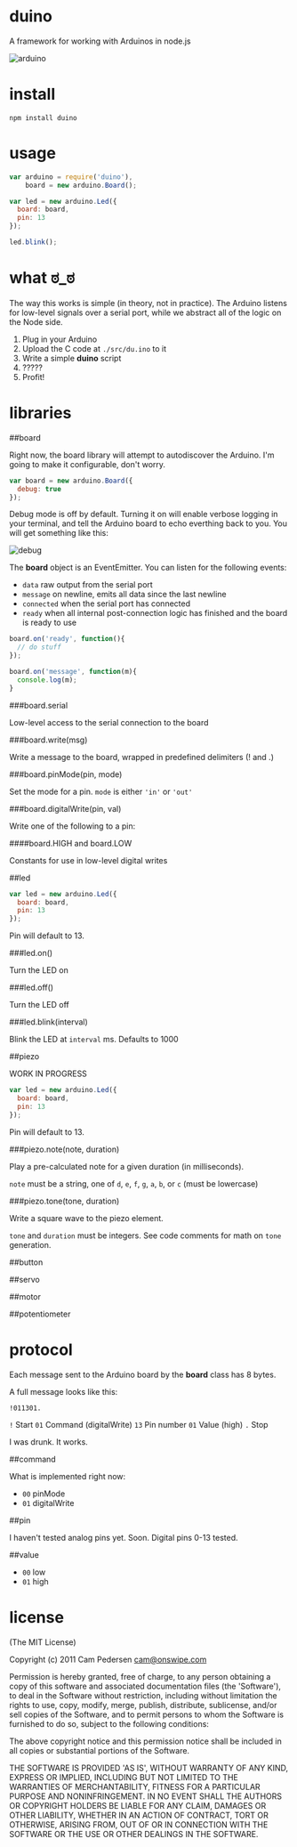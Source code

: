 # duino

A framework for working with Arduinos in node.js

![arduino](http://i.imgur.com/eFq84.jpg)

# install

    npm install duino

# usage

````javascript
var arduino = require('duino'),
    board = new arduino.Board();

var led = new arduino.Led({
  board: board,
  pin: 13
});

led.blink();
````

# what ಠ_ಠ

The way this works is simple (in theory, not in practice). The Arduino listens for low-level signals over a serial port, while we abstract all of the logic on the Node side.

1.  Plug in your Arduino
2.  Upload the C code at `./src/du.ino` to it
3.  Write a simple **duino** script
4.  ?????
5.  Profit!

# libraries

##board

Right now, the board library will attempt to autodiscover the Arduino. I'm going to make it configurable, don't worry.

````javascript
var board = new arduino.Board({
  debug: true
});
````

Debug mode is off by default. Turning it on will enable verbose logging in your terminal, and tell the Arduino board to echo everthing back to you. You will get something like this:

![debug](http://i.imgur.com/W7LUW.png)

The **board** object is an EventEmitter. You can listen for the following events:

* `data` raw output from the serial port
* `message` on newline, emits all data since the last newline
* `connected` when the serial port has connected
* `ready` when all internal post-connection logic has finished and the board is ready to use

````javascript
board.on('ready', function(){
  // do stuff
});

board.on('message', function(m){
  console.log(m);
}
````

###board.serial

Low-level access to the serial connection to the board

###board.write(msg)

Write a message to the board, wrapped in predefined delimiters (! and .)

###board.pinMode(pin, mode)

Set the mode for a pin. `mode` is either `'in'` or `'out'`

###board.digitalWrite(pin, val)

Write one of the following to a pin:

####board.HIGH and board.LOW

Constants for use in low-level digital writes

##led

````javascript
var led = new arduino.Led({
  board: board,
  pin: 13
});
````

Pin will default to 13.

###led.on()

Turn the LED on

###led.off()

Turn the LED off

###led.blink(interval)

Blink the LED at `interval` ms. Defaults to 1000

##piezo

WORK IN PROGRESS

````javascript
var led = new arduino.Led({
  board: board,
  pin: 13
});
````
Pin will default to 13.

###piezo.note(note, duration)

Play a pre-calculated note for a given duration (in milliseconds).

`note` must be a string, one of `d`, `e`, `f`, `g`, `a`, `b`, or `c` (must be lowercase)

###piezo.tone(tone, duration)

Write a square wave to the piezo element.

`tone` and `duration` must be integers. See code comments for math on `tone` generation.

##button

##servo

##motor

##potentiometer

# protocol

Each message sent to the Arduino board by the **board** class has 8 bytes.

A full message looks like this:

    !011301.

`!` Start
`01` Command (digitalWrite)
`13` Pin number
`01` Value (high)
`.` Stop

I was drunk. It works.

##command

What is implemented right now:

*  `00` pinMode
*  `01` digitalWrite

##pin

I haven't tested analog pins yet. Soon. Digital pins 0-13 tested.

##value

*  `00` low
*  `01` high

# license

(The MIT License)

Copyright (c) 2011 Cam Pedersen <cam@onswipe.com>

Permission is hereby granted, free of charge, to any person obtaining a copy of this software and associated documentation files (the 'Software'), to deal in the Software without restriction, including without limitation the rights to use, copy, modify, merge, publish, distribute, sublicense, and/or sell copies of the Software, and to permit persons to whom the Software is furnished to do so, subject to the following conditions:

The above copyright notice and this permission notice shall be included in all copies or substantial portions of the Software.

THE SOFTWARE IS PROVIDED 'AS IS', WITHOUT WARRANTY OF ANY KIND, EXPRESS OR IMPLIED, INCLUDING BUT NOT LIMITED TO THE WARRANTIES OF MERCHANTABILITY, FITNESS FOR A PARTICULAR PURPOSE AND NONINFRINGEMENT. IN NO EVENT SHALL THE AUTHORS OR COPYRIGHT HOLDERS BE LIABLE FOR ANY CLAIM, DAMAGES OR OTHER LIABILITY, WHETHER IN AN ACTION OF CONTRACT, TORT OR OTHERWISE, ARISING FROM, OUT OF OR IN CONNECTION WITH THE SOFTWARE OR THE USE OR OTHER DEALINGS IN THE SOFTWARE.

